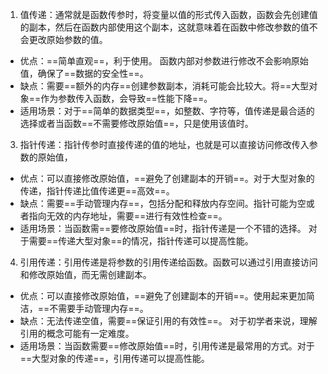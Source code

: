 1. 值传递：通常就是函数传参时，将变量以值的形式传入函数，函数会先创建值的副本，然后在函数内部使用这个副本，这就意味着在函数中修改参数的值不会更改原始参数的值。

- 优点：==简单直观==，利于使用。 函数内部对参数进行修改不会影响原始值，确保了==数据的安全性==。
- 缺点：需要==额外的内存==创建参数副本，消耗可能会比较大。将==大型对象==作为参数传入函数，会导致==性能下降==。
- 适用场景：对于==简单的数据类型==，如整数、字符等，值传递是最合适的选择或者当函数==不需要修改原始值==，只是使用该值时。

3. 指针传递：指针传参时直接传递的值的地址，也就是可以直接访问修改传入参数的原始值，
- 优点：可以直接修改原始值，==避免了创建副本的开销==。对于大型对象的传递，指针传递比值传递更==高效==。
- 缺点：需要==手动管理内存==，包括分配和释放内存空间。指针可能为空或者指向无效的内存地址，需要==进行有效性检查==。
- 适用场景：当函数需==要修改原始值==时，指针传递是一个不错的选择。 对于需要==传递大型对象==的情况，指针传递可以提高性能。

4. 引用传递：引用传递是将参数的引用传递给函数。函数可以通过引用直接访问和修改原始值，而无需创建副本。
- 优点：可以直接修改原始值，==避免了创建副本的开销==。使用起来更加简洁，==不需要手动管理内存==。
- 缺点：无法传递空值，需要==保证引用的有效性==。 对于初学者来说，理解引用的概念可能有一定难度。
- 适用场景：当函数需要==修改原始值==时，引用传递是最常用的方式。对于==大型对象的传递==，引用传递可以提高性能。